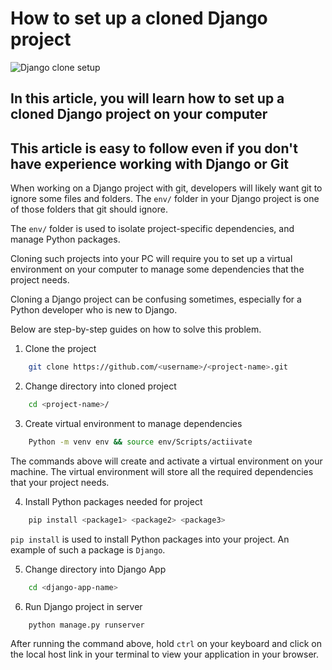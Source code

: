 # How to set up a cloned Django project

![Django clone setup](./img/django_clone.jpg)

## In this article, you will learn how to set up a cloned Django project on your computer

## This article is easy to follow even if you don't have experience working with Django or Git

When working on a Django project with git, developers will likely want git to ignore some files and folders. The `env/` folder in your Django project is one of those folders that git should ignore.

The `env/` folder is used to isolate project-specific dependencies, and manage Python packages.

Cloning such projects into your PC will require you to set up a virtual environment on your computer to manage some dependencies that the project needs.

Cloning a Django project can be confusing sometimes, especially for a Python developer who is new to Django.

Below are step-by-step guides on how to solve this problem.

1. Clone the project

```bash
    git clone https://github.com/<username>/<project-name>.git
```

2. Change directory into cloned project

```bash
    cd <project-name>/
```

3. Create virtual environment to manage dependencies

```bash
    Python -m venv env && source env/Scripts/actiivate
```

The commands above will create and activate a virtual environment on your machine. The virtual environment will store all the required dependencies that your project needs.

4. Install Python packages needed for project

```bash
    pip install <package1> <package2> <package3>
```

`pip install` is used to install Python packages into your project. An example of such a package is `Django`.

5. Change directory into Django App

```bash
    cd <django-app-name>
```

6. Run Django project in server

```bash
    python manage.py runserver
```

After running the command above, hold `ctrl` on your 
keyboard and click on the local host link in your terminal to view your application in your browser. 